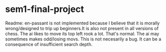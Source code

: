 # sem1-final-project

Readme:
en-passant is not implemented because I believe that it is morally wrong/designed to trip up beginners.It is also not present in all versions of chess.
The ai likes to move its top left rook a lot. That's normal.
The ai may sometimes makes odd/losing movs. This is not necesarily a bug. It can be a consequence of insufficient search depth.
